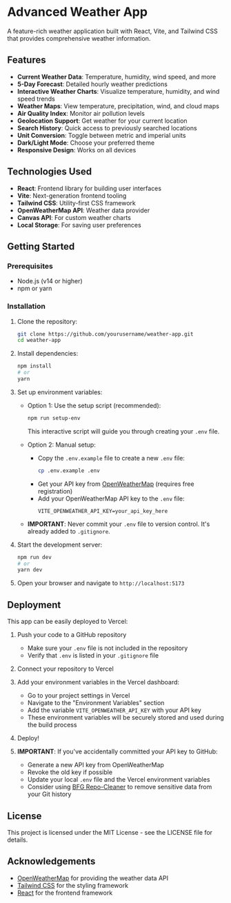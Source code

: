 # Advanced Weather App

A feature-rich weather application built with React, Vite, and Tailwind CSS that provides comprehensive weather information.

## Features

- **Current Weather Data**: Temperature, humidity, wind speed, and more
- **5-Day Forecast**: Detailed hourly weather predictions
- **Interactive Weather Charts**: Visualize temperature, humidity, and wind speed trends
- **Weather Maps**: View temperature, precipitation, wind, and cloud maps
- **Air Quality Index**: Monitor air pollution levels
- **Geolocation Support**: Get weather for your current location
- **Search History**: Quick access to previously searched locations
- **Unit Conversion**: Toggle between metric and imperial units
- **Dark/Light Mode**: Choose your preferred theme
- **Responsive Design**: Works on all devices

## Technologies Used

- **React**: Frontend library for building user interfaces
- **Vite**: Next-generation frontend tooling
- **Tailwind CSS**: Utility-first CSS framework
- **OpenWeatherMap API**: Weather data provider
- **Canvas API**: For custom weather charts
- **Local Storage**: For saving user preferences

## Getting Started

### Prerequisites

- Node.js (v14 or higher)
- npm or yarn

### Installation

1. Clone the repository:
   ```bash
   git clone https://github.com/yourusername/weather-app.git
   cd weather-app
   ```

2. Install dependencies:
   ```bash
   npm install
   # or
   yarn
   ```

3. Set up environment variables:
   - Option 1: Use the setup script (recommended):
     ```bash
     npm run setup-env
     ```
     This interactive script will guide you through creating your `.env` file.

   - Option 2: Manual setup:
     - Copy the `.env.example` file to create a new `.env` file:
       ```bash
       cp .env.example .env
       ```
     - Get your API key from [OpenWeatherMap](https://openweathermap.org/api) (requires free registration)
     - Add your OpenWeatherMap API key to the `.env` file:
       ```
       VITE_OPENWEATHER_API_KEY=your_api_key_here
       ```

   - **IMPORTANT**: Never commit your `.env` file to version control. It's already added to `.gitignore`.

4. Start the development server:
   ```bash
   npm run dev
   # or
   yarn dev
   ```

5. Open your browser and navigate to `http://localhost:5173`

## Deployment

This app can be easily deployed to Vercel:

1. Push your code to a GitHub repository
   - Make sure your `.env` file is not included in the repository
   - Verify that `.env` is listed in your `.gitignore` file

2. Connect your repository to Vercel

3. Add your environment variables in the Vercel dashboard:
   - Go to your project settings in Vercel
   - Navigate to the "Environment Variables" section
   - Add the variable `VITE_OPENWEATHER_API_KEY` with your API key
   - These environment variables will be securely stored and used during the build process

4. Deploy!

5. **IMPORTANT**: If you've accidentally committed your API key to GitHub:
   - Generate a new API key from OpenWeatherMap
   - Revoke the old key if possible
   - Update your local `.env` file and the Vercel environment variables
   - Consider using [BFG Repo-Cleaner](https://rtyley.github.io/bfg-repo-cleaner/) to remove sensitive data from your Git history

## License

This project is licensed under the MIT License - see the LICENSE file for details.

## Acknowledgements

- [OpenWeatherMap](https://openweathermap.org/) for providing the weather data API
- [Tailwind CSS](https://tailwindcss.com/) for the styling framework
- [React](https://reactjs.org/) for the frontend framework
